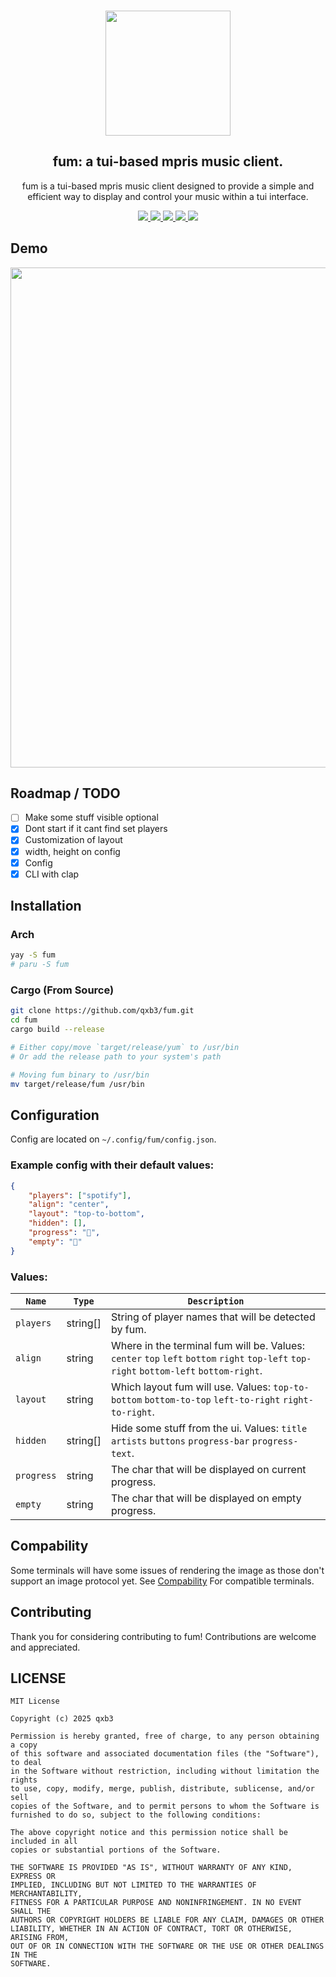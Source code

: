 <h3 align="center">
  <img src="https://raw.githubusercontent.com/qxb3/fum/refs/heads/main/repo/logo.png" width="200"/>
</h3>

<h2 align="center">
  fum: a tui-based mpris music client.
</h2>

<p align="center">
  fum is a tui-based mpris music client designed to provide a simple and efficient way to display and control your music within a tui interface.
</p>

<p align="center">
  <a href="https://github.com/qxb3/fum/pulls">
    <img src="https://img.shields.io/badge/OPEN-DEFEDF?style=for-the-badge&logo=github&label=Contributions&labelColor=1C1B22" />
  </a>

  <a href="https://github.com/qxb3/fum/blob/main/LICENSE">
    <img src="https://img.shields.io/badge/MIT-DEFEDF?style=for-the-badge&logo=Pinboard&label=License&labelColor=1C1B22" />
  </a>

  <a href="https://github.com/qxb3/fum/stargazers">
    <img src="https://img.shields.io/github/stars/qxb3/fum?style=for-the-badge&logo=Apache%20Spark&logoColor=ffffff&labelColor=1C1B22&color=DEFEDF" />
  </a>

  <a href="https://aur.archlinux.org/packages/fum">
    <img src="https://img.shields.io/aur/version/fum?style=for-the-badge&logo=archlinux&logoColor=ffffff&labelColor=1C1B22&color=DEFEDF" />
  </a>

  <a href="https://crates.io/crates/fum-player">
    <img src="https://img.shields.io/crates/v/fum-player?style=for-the-badge&logo=rust&logoColor=ffffff&labelColor=1C1B22&color=DEFEDF" />
  </a>
</p>

## Demo

<img
  width="800px"
  src="https://github.com/user-attachments/assets/97aa278e-432c-4ea5-961a-840eac1cefe7" 
/>

## Roadmap / TODO

- [ ] Make some stuff visible optional
- [x] Dont start if it cant find set players
- [x] Customization of layout
- [x] width, height on config
- [x] Config
- [x] CLI with clap

## Installation

### Arch

```bash
yay -S fum
# paru -S fum
```

### Cargo (From Source)

```bash
git clone https://github.com/qxb3/fum.git
cd fum
cargo build --release

# Either copy/move `target/release/yum` to /usr/bin
# Or add the release path to your system's path

# Moving fum binary to /usr/bin
mv target/release/fum /usr/bin
```

## Configuration

Config are located on `~/.config/fum/config.json`.

### Example config with their default values:
```json
{
    "players": ["spotify"],
    "align": "center",
    "layout": "top-to-bottom",
    "hidden": [],
    "progress": "󰝤",
    "empty": "󰁱"
}
```

### Values:

| `Name`       | `Type`    | `Description` |
|--------------|-----------|---------------|
| `players`    | string[]  | String of player names that will be detected by fum. |
| `align`      | string    | Where in the terminal fum will be. Values: `center` `top` `left` `bottom` `right` `top-left` `top-right` `bottom-left` `bottom-right`. |
| `layout`     | string    | Which layout fum will use. Values: `top-to-bottom` `bottom-to-top` `left-to-right` `right-to-right`. |
| `hidden`     | string[]  | Hide some stuff from the ui. Values: `title` `artists` `buttons` `progress-bar` `progress-text`. |
| `progress`   | string    | The char that will be displayed on current progress. |
| `empty`      | string    | The char that will be displayed on empty progress. |

## Compability

Some terminals will have some issues of rendering the image as those don't support an image protocol yet.
See [Compability](https://github.com/benjajaja/ratatui-image?tab=readme-ov-file#compatibility-matrix) For compatible terminals.

## Contributing

Thank you for considering contributing to fum! Contributions are welcome and appreciated.

## LICENSE

```
MIT License

Copyright (c) 2025 qxb3

Permission is hereby granted, free of charge, to any person obtaining a copy
of this software and associated documentation files (the "Software"), to deal
in the Software without restriction, including without limitation the rights
to use, copy, modify, merge, publish, distribute, sublicense, and/or sell
copies of the Software, and to permit persons to whom the Software is
furnished to do so, subject to the following conditions:

The above copyright notice and this permission notice shall be included in all
copies or substantial portions of the Software.

THE SOFTWARE IS PROVIDED "AS IS", WITHOUT WARRANTY OF ANY KIND, EXPRESS OR
IMPLIED, INCLUDING BUT NOT LIMITED TO THE WARRANTIES OF MERCHANTABILITY,
FITNESS FOR A PARTICULAR PURPOSE AND NONINFRINGEMENT. IN NO EVENT SHALL THE
AUTHORS OR COPYRIGHT HOLDERS BE LIABLE FOR ANY CLAIM, DAMAGES OR OTHER
LIABILITY, WHETHER IN AN ACTION OF CONTRACT, TORT OR OTHERWISE, ARISING FROM,
OUT OF OR IN CONNECTION WITH THE SOFTWARE OR THE USE OR OTHER DEALINGS IN THE
SOFTWARE.
```
